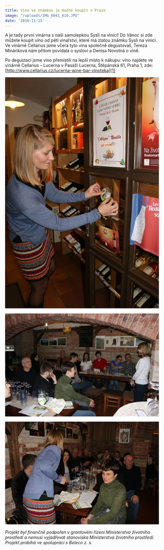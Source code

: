 ```yaml
---
title: Vína se známkou je možné koupit v Praze
image: "/uploads/IMG_6041_610.JPG"
date: '2016-11-25'
---
```

A je tady první vinárna s naší samolepkou Sysli na vinici! Do Vánoc si
zde můžete koupit víno od pěti vinařství, které má zlatou známku Sysli
na vinici. Ve vinárně Cellarius jsme včera tyto vína společně
degustovali, Tereza Mináriková nám přitom povídala o syslovi a Denisa
Novotná o víně.

Po degustaci jsme víno přemístili na lepší místo k nákupu: víno najdete
ve vinárně Cellarius – Lucerna v Pasáži Lucerna, Štěpánská 61, Praha 1,
zde: [http://www.cellarius.cz/lucerna-wine-bar-vinoteka][1]

![](/uploads/IMG_6039_610.JPG)

![](/uploads/IMG_6044_610.JPG)

![](/uploads/IMG_6047_610.JPG)

*Projekt byl finančně podpořen v grantovém řízení Ministerstva životního
prostředí a nemusí vyjadřovat stanoviska Ministerstva životního
prostředí.  
Projekt probíhá ve spolupráci s Beleco z. s.*


[1]: http://www.cellarius.cz/lucerna-wine-bar-vinoteka

